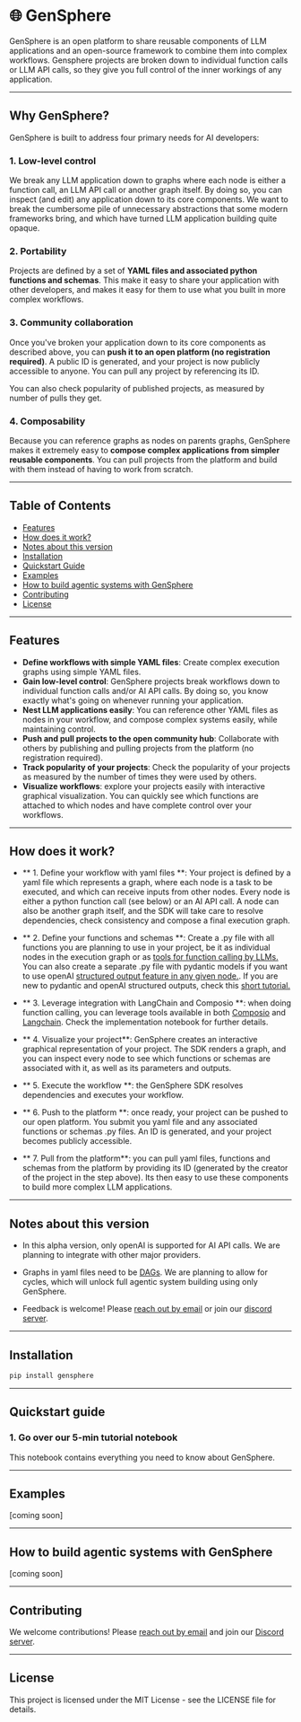 # 🌐 GenSphere

GenSphere is an open platform to share reusable components of LLM applications and an open-source framework
to combine them into complex workflows. Gensphere projects are broken down to individual function calls or LLM
API calls, so they give you full control of the inner workings of any application.

---




## Why GenSphere?

GenSphere is built to address four primary needs for AI developers:

### 1. Low-level control 

We break any LLM application down to graphs where each node is either a function call, 
an LLM API call or another graph itself. By doing so, you can inspect (and edit) any 
application down to its core components. We want to break the cumbersome pile of 
unnecessary abstractions that some modern frameworks bring, and which have turned LLM application building 
quite opaque.

### 2. Portability

Projects are defined by a set of **YAML files and associated python functions and schemas**. 
This make it easy to share your application with other developers, and makes it easy
for them to use what you built in more complex workflows.

### 3. Community collaboration

Once you've broken your application down to its core components as described above, you
can **push it to an open platform (no registration required)**. A public ID is generated,
and your project is now publicly accessible to anyone. You can pull any project by
referencing its ID.

You can also check popularity of published projects, as measured by number of pulls they get.

### 4. Composability

 Because you can reference graphs as nodes on parents graphs, GenSphere makes it extremely easy to 
 **compose complex applications from simpler reusable components**. You can pull projects from the 
platform and build with them instead of having to work from scratch. 


---

## Table of Contents

- [Features](#features)
- [How does it work?](#how-does-it-work)
- [Notes about this version](#notes-about-this-version)
- [Installation](#installation)
- [Quickstart Guide](#quickstart-guide)
- [Examples](#examples)
- [How to build agentic systems with GenSphere](#How-to-build-agentic-systems-with-GenSphere)
- [Contributing](#contributing)
- [License](#license)

---

## Features

- **Define workflows with simple YAML files**: Create complex execution graphs using simple YAML files.
- **Gain low-level control**: GenSphere projects break workflows down to individual function calls and/or AI API calls. By doing so, you know exactly what's going on whenever running your application. 
- **Nest LLM applications easily**: You can reference other YAML files as nodes in your workflow, and compose complex systems easily, while maintaining control.
- **Push and pull projects to the open community hub**: Collaborate with others by publishing and pulling projects from the platform (no registration required). 
- **Track popularity of your projects**: Check the popularity of your projects as measured by the number of times they were used by others.
- **Visualize workflows**: explore your projects easily with interactive graphical visualization. You can quickly see which functions are attached to which nodes and have complete control over your workflows.

---


## How does it work?

- ** 1. Define your workflow with yaml files **: Your project is defined by a yaml file which represents a graph, 
where each node is a task to be executed, and which can receive inputs from other nodes. Every node is either a
python function call (see below) or an AI API call. A node can also be another graph itself, and the SDK will 
take care to resolve dependencies, check consistency and compose a final execution graph. 

- ** 2. Define your functions and schemas **: Create a .py file with all functions you are planning to use
in your project, be it as individual nodes in the execution graph or as [tools for function calling by LLMs.](https://platform.openai.com/docs/guides/function-calling)
You can also create a separate .py file with pydantic models if you want to use openAI [structured output feature in any given node.](https://platform.openai.com/docs/guides/structured-outputs).
If you are new to pydantic and openAI structured outputs, check this [short tutorial.](https://www.datacamp.com/tutorial/open-ai-structured-outputs)

- ** 3. Leverage integration with LangChain and Composio **: when doing function calling, you can leverage tools 
available in both [Composio](https://composio.dev/) and [Langchain](https://python.langchain.com/v0.1/docs/modules/tools/). 
Check the implementation notebook for further details. 

- ** 4. Visualize your project**: GenSphere creates an interactive graphical representation of your project. The SDK 
renders a graph, and you can inspect every node to see which functions or schemas are associated with it, as well
as its parameters and outputs. 

- ** 5. Execute the workflow **: the GenSphere SDK resolves dependencies and executes your workflow. 

- ** 6. Push to the platform **: once ready, your project can be pushed to our open platform. You submit you yaml file
and any associated functions or schemas .py files. An ID is generated, and your project becomes publicly accessible.

- ** 7. Pull from the platform**: you can pull yaml files, functions and schemas from the platform by providing its ID
(generated by the creator of the project in the step above). Its then easy to use these components to build more 
complex LLM applications.

---


## Notes about this version

- In this alpha version, only openAI is supported for AI API calls. We are planning to 
integrate with other major providers.

- Graphs in yaml files need to be [DAGs](https://en.wikipedia.org/wiki/Directed_acyclic_graph). We are
planning to allow for cycles, which will unlock full agentic system building using only GenSphere.

- Feedback is welcome! Please [reach out by email](mailto:octopus2023.contact@gmail.com) or join our 
[discord server](https://discord.gg/DZFWMXJv).
 
---


## Installation

```bash
pip install gensphere
```
---

## Quickstart guide

### 1. Go over our 5-min tutorial notebook
This notebook contains everything you need to know about GenSphere. 

---
## Examples

[coming soon]

---
## How to build agentic systems with GenSphere

[coming soon]

---
## Contributing

We welcome contributions! Please [reach out by email](mailto:octopus2023.contact@gmail.com) and join our [Discord server](https://discord.gg/DZFWMXJv).

---
## License

This project is licensed under the MIT License - see the LICENSE file for details.